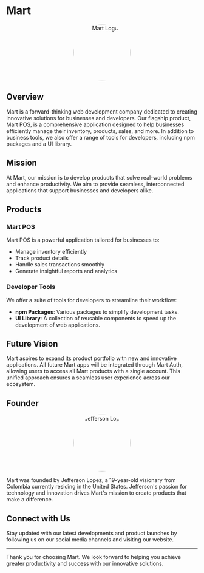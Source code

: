 # Mart

<p align="center">
  <img src="https://res.cloudinary.com/jeffersoncloud/image/upload/v1715885335/mart/tqh0oj2b2zo1nbjlcoxh.svg" alt="Mart Logo" style="border-radius: 50%; width: 150px; height: 150px; overflow: hidden;">
</p>

## Overview

Mart is a forward-thinking web development company dedicated to creating innovative solutions for businesses and developers. Our flagship product, Mart POS, is a comprehensive application designed to help businesses efficiently manage their inventory, products, sales, and more. In addition to business tools, we also offer a range of tools for developers, including npm packages and a UI library.

## Mission

At Mart, our mission is to develop products that solve real-world problems and enhance productivity. We aim to provide seamless, interconnected applications that support businesses and developers alike.

## Products

### Mart POS

Mart POS is a powerful application tailored for businesses to:
- Manage inventory efficiently
- Track product details
- Handle sales transactions smoothly
- Generate insightful reports and analytics

### Developer Tools

We offer a suite of tools for developers to streamline their workflow:
- **npm Packages**: Various packages to simplify development tasks.
- **UI Library**: A collection of reusable components to speed up the development of web applications.

## Future Vision

Mart aspires to expand its product portfolio with new and innovative applications. All future Mart apps will be integrated through Mart Auth, allowing users to access all Mart products with a single account. This unified approach ensures a seamless user experience across our ecosystem.

## Founder

<p align="center">
  <img src="https://res.cloudinary.com/jeffersoncloud/image/upload/v1718559599/mart/v259qpyohwdjixolqx3z.jpg" alt="Jefferson Lopez" style="border-radius: 50%; width: 150px; height: 150px; overflow: hidden;">
</p>

Mart was founded by Jefferson Lopez, a 19-year-old visionary from Colombia currently residing in the United States. Jefferson's passion for technology and innovation drives Mart's mission to create products that make a difference.

## Connect with Us

Stay updated with our latest developments and product launches by following us on our social media channels and visiting our website.

---

Thank you for choosing Mart. We look forward to helping you achieve greater productivity and success with our innovative solutions.
